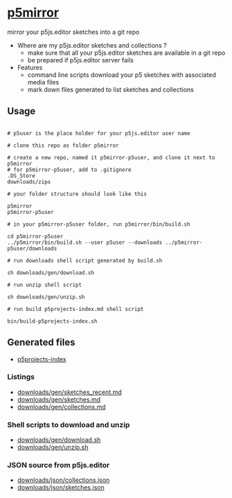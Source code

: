 # [p5mirror](https://github.com/molab-itp/p5mirror)

mirror your p5js.editor sketches into a git repo

- Where are my p5js.editor sketches and collections ?
  - make sure that all your p5js.editor sketches are available in a git repo
  - be prepared if p5js.editor server fails
- Features
  - command line scripts download your p5 sketches with associated media files
  - mark down files generated to list sketches and collections

## Usage

```

# p5user is the place holder for your p5js.editor user name

# clone this repo as folder p5mirror

# create a new repo, named it p5mirror-p5user, and clone it next to p5mirror
# for p5mirror-p5user, add to .gitignore
.DS_Store
downloads/zips

# your folder structure should look like this

p5mirror
p5mirror-p5user

# in your p5mirror-p5user folder, run p5mirror/bin/build.sh

cd p5mirror-p5user
../p5mirror/bin/build.sh --user p5user --downloads ../p5mirror-p5user/downloads

# run downloads shell script generated by build.sh

sh downloads/gen/download.sh

# run unzip shell script

sh downloads/gen/unzip.sh

# run build p5projects-index.md shell script

bin/build-p5projects-index.sh

```

## Generated files

- [p5projects-index](./p5projects-index.md)

### Listings

- [downloads/gen/sketches_recent.md](./downloads/gen/sketches_recent.md)
- [downloads/gen/sketches.md](./downloads/gen/sketches.md)
- [downloads/gen/collections.md](./downloads/gen/collections.md)

### Shell scripts to download and unzip

- [downloads/gen/download.sh](./downloads/gen/download.sh)
- [downloads/gen/unzip.sh](./downloads/gen/unzip.sh)

### JSON source from p5js.editor

- [downloads/json/collections.json](./downloads/json/collections.json)
- [downloads/json/sketches.json](./downloads/json/sketches.json)
